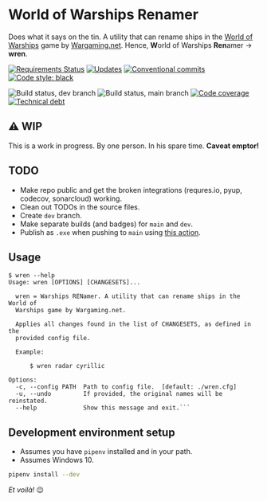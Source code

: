 # World of Warships Renamer

Does what it says on the tin. A utility that can rename ships in the [World of Warships] game by
[Wargaming.net]. Hence, **W**orld of Warships **Ren**amer &rarr; **wren**.

[![Requirements Status][requirements-badge-img]][requirements-badge-href]
[![Updates][pyup-badge-img]][pyup-badge-href]
[![Conventional commits][conventional-commits-badge-img]][conventional-commits-badge-href]
[![Code style: black][black-badge-img]][black-badge-href]

![Build status, dev branch][github-actions-dev-badge-img]
![Build status, main branch][github-actions-main-badge-img]
[![Code coverage][codecov-badge-img]][codecov-badge-href]
[![Technical debt][sonarcloud-badge-img]][sonarcloud-badge-href]

## ⚠️ WIP

This is a work in progress. By one person. In his spare time. **Caveat emptor!**

## TODO

* Make repo public and get the broken integrations (requres.io, pyup, codecov, sonarcloud) working.
* Clean out TODOs in the source files.
* Create `dev` branch.
* Make separate builds (and badges) for `main` and `dev`.
* Publish as `.exe` when pushing to `main` using
  [this action](https://github.com/marketplace/actions/pyinstaller-windows).

## Usage

```text
$ wren --help
Usage: wren [OPTIONS] [CHANGESETS]...

  wren = Warships RENamer. A utility that can rename ships in the World of
  Warships game by Wargaming.net.

  Applies all changes found in the list of CHANGESETS, as defined in the
  provided config file.

  Example:

      $ wren radar cyrillic

Options:
  -c, --config PATH  Path to config file.  [default: ./wren.cfg]
  -u, --undo         If provided, the original names will be reinstated.
  --help             Show this message and exit.```
```

## Development environment setup

* Assumes you have `pipenv` installed and in your path.
* Assumes Windows 10.

```bash
pipenv install --dev
```

*Et voilà!* :wink:

[black-badge-href]: https://github.com/psf/black
[black-badge-img]: https://img.shields.io/badge/code%20style-black-000000.svg
[codecov-badge-href]: https://codecov.io/gh/kthy/wren
[codecov-badge-img]: https://codecov.io/gh/kthy/wren/branch/main/graph/badge.svg
[conventional-commits-badge-href]: https://www.conventionalcommits.org/en/v1.0.0/
[conventional-commits-badge-img]: https://img.shields.io/badge/conventional%20commits-1.0.0-blue.svg
[github-actions-dev-badge-img]: https://github.com/kthy/wren/workflows/build-dev/badge.svg
[github-actions-main-badge-img]: https://github.com/kthy/wren/workflows/build-main/badge.svg
[pyup-badge-href]: https://pyup.io/repos/github/kthy/wren/
[pyup-badge-img]: https://pyup.io/repos/github/kthy/wren/shield.svg
[requirements-badge-href]: https://requires.io/github/kthy/wren/requirements/?branch=main
[requirements-badge-img]: https://requires.io/github/kthy/wren/requirements.svg?branch=main
[sonarcloud-badge-href]: https://sonarcloud.io/dashboard?id=kthy_wren
[sonarcloud-badge-img]: https://sonarcloud.io/api/project_badges/measure?project=kthy_wren&metric=sqale_index
[Wargaming.net]: https://wargaming.com/
[World of Warships]: https://worldofwarships.eu/
